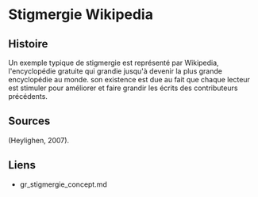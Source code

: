 # Stigmergie Wikipedia

## Histoire

Un exemple typique de stigmergie est représenté par Wikipedia, l'encyclopédie gratuite qui grandie jusqu'à devenir la plus grande encyclopédie au monde. son existence est due au fait que chaque lecteur est stimuler pour améliorer et faire grandir les écrits des contributeurs précédents.

## Sources

(Heylighen, 2007).


## Liens

- gr_stigmergie_concept.md

